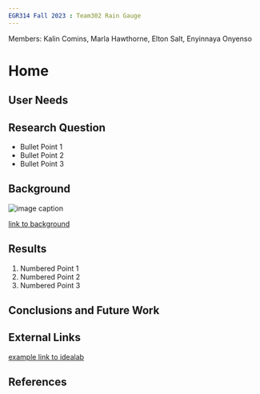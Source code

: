 ```yaml
---
EGR314 Fall 2023 : Team302 Rain Gauge
---
```

Members: Kalin Comins, Marla Hawthorne, Elton Salt, Enyinnaya Onyenso
# Home

## User Needs


## Research Question

* Bullet Point 1
* Bullet Point 2
* Bullet Point 3

## Background

![image caption](https://idealab.asu.edu/assets/images/research/jumper1.png)

[link to background](/background)

## Results

1. Numbered Point 1
1. Numbered Point 2
1. Numbered Point 3

## Conclusions and Future Work

## External Links

[example link to idealab](https://idealab.asu.edu)


## References
